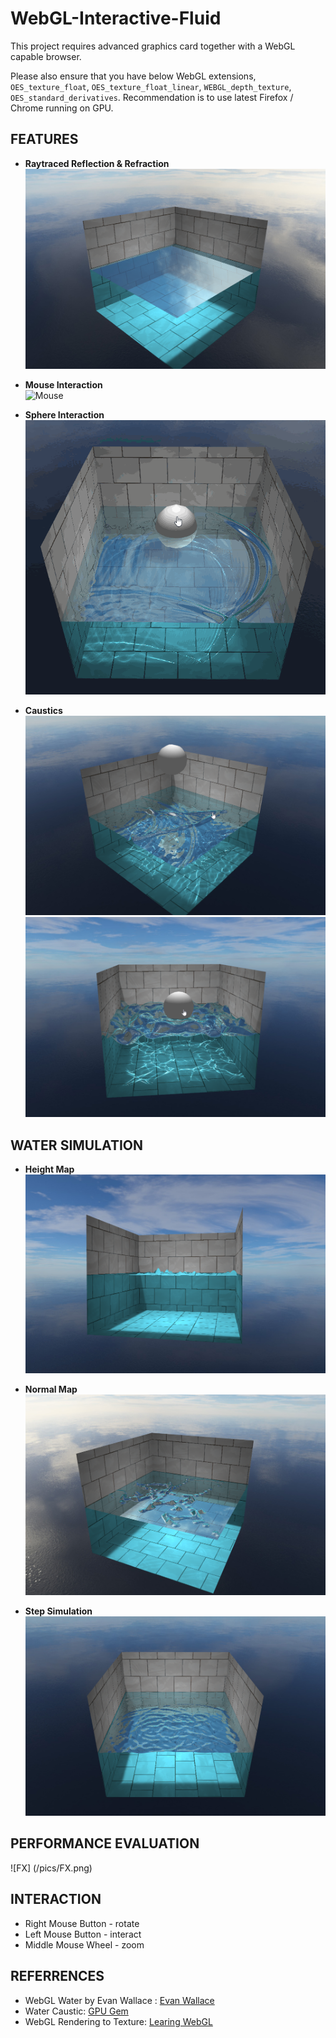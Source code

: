 WebGL-Interactive-Fluid
==================================================

This project requires advanced graphics card together with a WebGL capable browser. 

Please also ensure that you have below WebGL extensions, `OES_texture_float`, `OES_texture_float_linear`, `WEBGL_depth_texture`, `OES_standard_derivatives`.
Recommendation is to use latest Firefox / Chrome running on GPU.



FEATURES
-------------------------------------------------------------------------------
* **Raytraced Reflection & Refraction**  
![Still Water](/pics/Alpha.png)  

* **Mouse Interaction**  
![Mouse](/pics/screenshotmouse.gif)    

* **Sphere Interaction**  
![Sphere](/pics/screenshotsphere.gif)    

* **Caustics**  
![Caustic1](/pics/BetaMouse.png)  
![Caustic2](/pics/BetaCaustics.png)  


WATER SIMULATION
-------------------------------------------------------------------------------
* **Height Map**   
![HeightMap](/pics/HeightMap.png)   

* **Normal Map**    
![HeightMap](/pics/NormalMap.png)  

* **Step Simulation**    
![HeightMap](/pics/Simulation.png)  


PERFORMANCE EVALUATION
-------------------------------------------------------------------------------


![FX] (/pics/FX.png)

INTERACTION
-------------------------------------------------------------------------------
* Right Mouse Button - rotate  
* Left Mouse Button - interact  
* Middle Mouse Wheel - zoom  


REFERRENCES
-------------------------------------------------------------------------------
* WebGL Water by Evan Wallace : [Evan Wallace](http://madebyevan.com/webgl-water/) 
* Water Caustic: [GPU Gem](http://http.developer.nvidia.com/GPUGems/gpugems_ch02.html)
* WebGL Rendering to Texture: [Learing WebGL](http://learningwebgl.com/blog/?p=1786)

